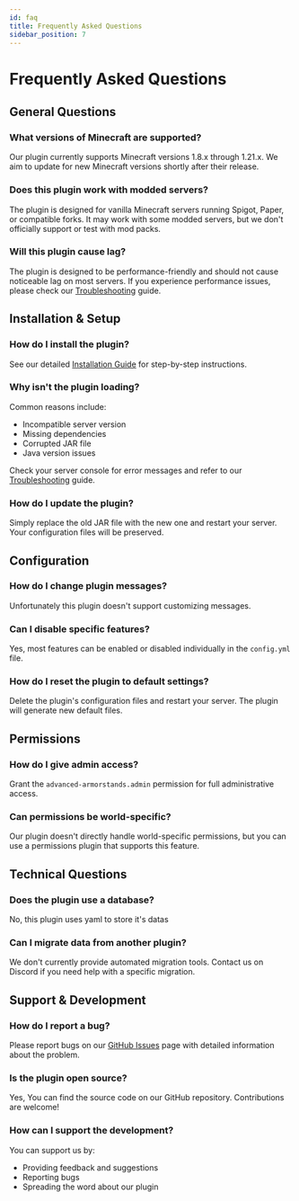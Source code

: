 ```yaml
---
id: faq
title: Frequently Asked Questions
sidebar_position: 7
---
```


# Frequently Asked Questions

## General Questions

### What versions of Minecraft are supported?

Our plugin currently supports Minecraft versions 1.8.x through 1.21.x. We aim to update for new Minecraft versions shortly after their release.

### Does this plugin work with modded servers?

The plugin is designed for vanilla Minecraft servers running Spigot, Paper, or compatible forks. It may work with some modded servers, but we don't officially support or test with mod packs.

### Will this plugin cause lag?

The plugin is designed to be performance-friendly and should not cause noticeable lag on most servers. If you experience performance issues, please check our [Troubleshooting](/troubleshooting) guide.

## Installation & Setup

### How do I install the plugin?

See our detailed [Installation Guide](/installation) for step-by-step instructions.

### Why isn't the plugin loading?

Common reasons include:
- Incompatible server version
- Missing dependencies
- Corrupted JAR file
- Java version issues

Check your server console for error messages and refer to our [Troubleshooting](/troubleshooting) guide.

### How do I update the plugin?

Simply replace the old JAR file with the new one and restart your server. Your configuration files will be preserved.

## Configuration

### How do I change plugin messages?

Unfortunately this plugin doesn't support customizing messages.

### Can I disable specific features?

Yes, most features can be enabled or disabled individually in the `config.yml` file.

### How do I reset the plugin to default settings?

Delete the plugin's configuration files and restart your server. The plugin will generate new default files.

## Permissions

### How do I give admin access?

Grant the `advanced-armorstands.admin` permission for full administrative access.

### Can permissions be world-specific?

Our plugin doesn't directly handle world-specific permissions, but you can use a permissions plugin that supports this feature.

## Technical Questions

### Does the plugin use a database?

No, this plugin uses yaml to store it's datas

### Can I migrate data from another plugin?

We don't currently provide automated migration tools. Contact us on Discord if you need help with a specific migration.

## Support & Development

### How do I report a bug?

Please report bugs on our [GitHub Issues](https://github.com/Parsa3323/AdvancedArmorStands/issues/new?template=bug_report.yml) page with detailed information about the problem.

### Is the plugin open source?

Yes, You can find the source code on our GitHub repository. Contributions are welcome!

### How can I support the development?

You can support us by:
- Providing feedback and suggestions
- Reporting bugs
- Spreading the word about our plugin